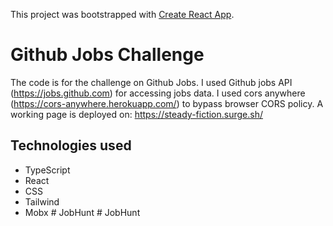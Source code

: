 This project was bootstrapped with [Create React App](https://github.com/facebook/create-react-app).

# Github Jobs Challenge

The code is for the challenge on Github Jobs. I used Github jobs API (https://jobs.github.com) for accessing jobs data. I used cors anywhere (https://cors-anywhere.herokuapp.com/) to bypass browser CORS policy. A working page is deployed on: https://steady-fiction.surge.sh/

## Technologies used

- TypeScript
- React
- CSS
- Tailwind
- Mobx
#   J o b H u n t  
 #   J o b H u n t  
 